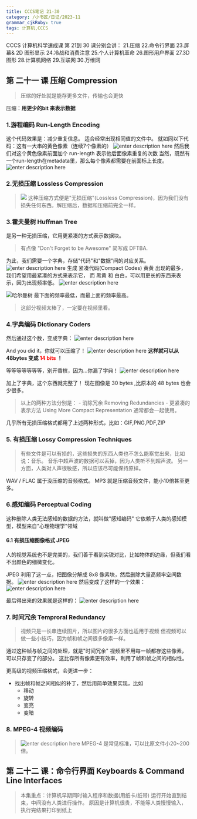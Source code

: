 ```yaml
---
title: CCCS笔记 21-30
category: /小书匠/日记/2023-11
grammar_cjkRuby: true
tags: 计算机,CCCS
---
```


CCCS 计算机科学速成课 第 21到 30 课分别会讲：
21.压缩
22.命令行界面
23.屏幕& 2D 图形显示
24.冷战和消费注意
25.个人计算机革命
26.图形用户界面
27.3D 图形
28.计算机网络
29.互联网
30.万维网
## 第 二十一 课 压缩 Compression
>压缩的好处就是能存更多文件，传输也会更快

压缩：**用更少的bit 来表示数据**

### 1.游程编码 Run-Length Encoding
这个代码效果是：减少重复信息。
适合经常出现相同值的文件中。
就如同以下代码：这有一大串的黄色像素（连续7个像素的）
![enter description here](./images/1699765862788.png)
然后我们对这个黄色像素前面加个 run-length 表示他后面像素重复的次数
当然，既然有一个run-length在metadata里，那么每个像素都需要在前面标上长度。
![enter description here](./images/1699766004581.png)


### 2.无损压缩 Lossless Compression
>![](./images/1699766046907.png)
>这种压缩方式便是"无损压缩"(Lossless Compression)，因为我们没有损失任何东西。解压缩后，数据和压缩前完全一样。

### 3.霍夫曼树 Huffman Tree
是另一种无损压缩，它用更紧凑的方式表示数据块。
>有点像 "Don't Forget to be Awesome" 简写成 DFTBA.

为此，我们需要一个字典，存储"代码"和"数据"间的对应关系。
![enter description here](./images/1699797381919.png)
生成 紧凑代码(Compact Codes)
黄黄 出现的最多，我们希望用最紧凑的方式来表示它，
而 黑黄 和 白白，可以用更长的东西来表示，因为出现频率低。
![enter description here](./images/1699797518656.png)

![哈尔曼树](./images/1699797635128.png)
最下面的频率最低，而最上面的频率最高。

>这部分视频太棒了，一定要在视频里看。
### 4.字典编码 Dictionary Coders
然后通过这个数，变成字典：
![enter description here](./images/1699797769912.png)

And you did it，你就可以压缩了！
![enter description here](./images/1699797932028.png)
**这样就可以从 48bytes 变成 <font color="red">14 bits</font> ！**

等等等等等等等，别开香槟，因为...你漏了字典！
![enter description here](./images/1699847280986.png)

加上了字典，这个东西就完整了！
现在图像是 30 bytes ,比原本的 48 bytes 也会少很多。

> 以上的两种方法分别是：
	- 消除冗余 Removing Redundancies 
	- 更紧凑的表示方法 Using More Compact Representation
	  通常都会一起使用。
	  
几乎所有无损压缩格式都用了上述两种形式，比如：GIF,PNG,PDF,ZIP
### 5. 有损压缩 Lossy Compression Techniques
> 有些文件是可以有损的，这些损失的东西人类也不怎么能察觉出来，比如说：音乐。
> 音乐中超声波的数据可以丢掉，因为人类听不到超声波。
> 另一方面，人类对人声很敏感，所以应该尽可能保持原样。

WAV / FLAC 属于没压缩的音频格式。
MP3 就是压缩音频文件，能小10倍甚至更多。
### 6.感知编码 Perceptual Coding
这种删除人类无法感知的数据的方法，就叫做"感知编码"
它依赖于人类的感知模型，模型来自"心理物理学"领域

#### 6.1 有损压缩图像格式 JPEG
人的视觉系统也不是完美的，我们善于看到尖锐对比，比如物体的边缘，但我们看不出颜色的细微变化。

JPEG 利用了这一点，把图像分解成 8x8 像素块，然后删除大量高频率空间数据。
![enter description here](./images/1699848824058.png)
然后变成了这样的一个效果：
![enter description here](./images/1699848856471.png)

最后得出来的效果就是这样的：
![enter description here](./images/1699848908158.png)


### 7. 时间冗余 Temproral Redundancy
> 视频只是一长串连续图片，所以图片的很多方面也适用于视频 
> 但视频可以做一些小技巧，因为帧和帧之间很多像素一样。

通过这种帧与帧之间的处理，就是"时间冗余"
视频里不用每一帧都存这些像素，可以只存变了的部分。
这比存所有像素更有效率，利用了帧和帧之间的相似性。

更高级的视频压缩格式，会更进一步：
- 找出帧和帧之间相似的补丁，然后用简单效果实现，比如
  - 移动
  - 旋转
  - 变亮
  - 变暗
### 8. MPEG-4 视频编码
>![enter description here](./images/1699849314398.png)
>MPEG-4 是常见标准，可以比原文件小20~200倍。

## 第 二十二 课：命令行界面 Keyboards & Command Line Interfaces
>本集重点：计算机早期同时输入程序和数据(用纸卡/纸带)
>运行开始直到结束，中间没有人类进行操作。
>原因是计算机很贵，不能等人类慢慢输入，执行完结果打印到纸上

